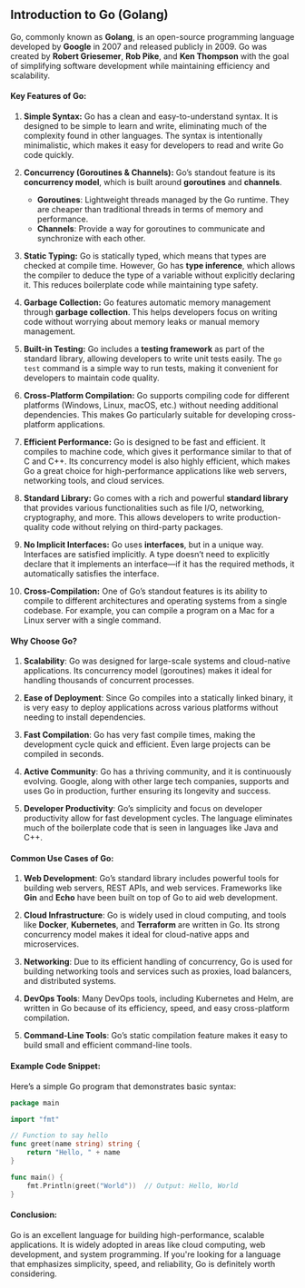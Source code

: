 ## Introduction to Go (Golang)

Go, commonly known as **Golang**, is an open-source programming language developed by **Google** in 2007 and released publicly in 2009. Go was created by **Robert Griesemer**, **Rob Pike**, and **Ken Thompson** with the goal of simplifying software development while maintaining efficiency and scalability.

#### Key Features of Go:

1. **Simple Syntax:**
   Go has a clean and easy-to-understand syntax. It is designed to be simple to learn and write, eliminating much of the complexity found in other languages. The syntax is intentionally minimalistic, which makes it easy for developers to read and write Go code quickly.

2. **Concurrency (Goroutines & Channels):**
   Go’s standout feature is its **concurrency model**, which is built around **goroutines** and **channels**.

   * **Goroutines**: Lightweight threads managed by the Go runtime. They are cheaper than traditional threads in terms of memory and performance.
   * **Channels**: Provide a way for goroutines to communicate and synchronize with each other.

3. **Static Typing:**
   Go is statically typed, which means that types are checked at compile time. However, Go has **type inference**, which allows the compiler to deduce the type of a variable without explicitly declaring it. This reduces boilerplate code while maintaining type safety.

4. **Garbage Collection:**
   Go features automatic memory management through **garbage collection**. This helps developers focus on writing code without worrying about memory leaks or manual memory management.

5. **Built-in Testing:**
   Go includes a **testing framework** as part of the standard library, allowing developers to write unit tests easily. The `go test` command is a simple way to run tests, making it convenient for developers to maintain code quality.

6. **Cross-Platform Compilation:**
   Go supports compiling code for different platforms (Windows, Linux, macOS, etc.) without needing additional dependencies. This makes Go particularly suitable for developing cross-platform applications.

7. **Efficient Performance:**
   Go is designed to be fast and efficient. It compiles to machine code, which gives it performance similar to that of C and C++. Its concurrency model is also highly efficient, which makes Go a great choice for high-performance applications like web servers, networking tools, and cloud services.

8. **Standard Library:**
   Go comes with a rich and powerful **standard library** that provides various functionalities such as file I/O, networking, cryptography, and more. This allows developers to write production-quality code without relying on third-party packages.

9. **No Implicit Interfaces:**
   Go uses **interfaces**, but in a unique way. Interfaces are satisfied implicitly. A type doesn’t need to explicitly declare that it implements an interface—if it has the required methods, it automatically satisfies the interface.

10. **Cross-Compilation:**
    One of Go’s standout features is its ability to compile to different architectures and operating systems from a single codebase. For example, you can compile a program on a Mac for a Linux server with a single command.

#### Why Choose Go?

1. **Scalability**: Go was designed for large-scale systems and cloud-native applications. Its concurrency model (goroutines) makes it ideal for handling thousands of concurrent processes.

2. **Ease of Deployment**: Since Go compiles into a statically linked binary, it is very easy to deploy applications across various platforms without needing to install dependencies.

3. **Fast Compilation**: Go has very fast compile times, making the development cycle quick and efficient. Even large projects can be compiled in seconds.

4. **Active Community**: Go has a thriving community, and it is continuously evolving. Google, along with other large tech companies, supports and uses Go in production, further ensuring its longevity and success.

5. **Developer Productivity**: Go’s simplicity and focus on developer productivity allow for fast development cycles. The language eliminates much of the boilerplate code that is seen in languages like Java and C++.

#### Common Use Cases of Go:

1. **Web Development**: Go’s standard library includes powerful tools for building web servers, REST APIs, and web services. Frameworks like **Gin** and **Echo** have been built on top of Go to aid web development.

2. **Cloud Infrastructure**: Go is widely used in cloud computing, and tools like **Docker**, **Kubernetes**, and **Terraform** are written in Go. Its strong concurrency model makes it ideal for cloud-native apps and microservices.

3. **Networking**: Due to its efficient handling of concurrency, Go is used for building networking tools and services such as proxies, load balancers, and distributed systems.

4. **DevOps Tools**: Many DevOps tools, including Kubernetes and Helm, are written in Go because of its efficiency, speed, and easy cross-platform compilation.

5. **Command-Line Tools**: Go’s static compilation feature makes it easy to build small and efficient command-line tools.

#### Example Code Snippet:

Here’s a simple Go program that demonstrates basic syntax:

```go
package main

import "fmt"

// Function to say hello
func greet(name string) string {
    return "Hello, " + name
}

func main() {
    fmt.Println(greet("World"))  // Output: Hello, World
}
```

#### Conclusion:

Go is an excellent language for building high-performance, scalable applications. It is widely adopted in areas like cloud computing, web development, and system programming. If you're looking for a language that emphasizes simplicity, speed, and reliability, Go is definitely worth considering.